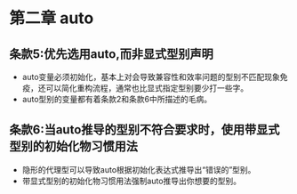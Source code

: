 # 第二章 auto
## 条款5:优先选用auto,而非显式型别声明
* auto变量必须初始化，基本上对会导致兼容性和效率问题的型别不匹配现象免疫，还可以简化重构流程，通常也比显式指定型别要少打一些字。
* auto型别的变量都有着条款2和条款6中所描述的毛病。

## 条款6:当auto推导的型别不符合要求时，使用带显式型别的初始化物习惯用法
* 隐形的代理型可以导致auto根据初始化表达式推导出“错误的”型别。
* 带显式型别的初始化物习惯用法强制auto推导出你想要的型别。
